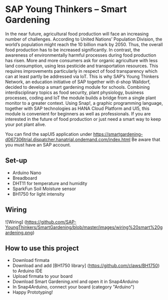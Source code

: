 # SAP Young Thinkers – Smart Gardening

In the near future, agricultural food production will face an increasing number of challenges. According to United Nations’ Population Division, the world’s population might reach the 10 billion mark by 2050. Thus, the overall food production has to be increased significantly. In contrast, the awareness of environmentally harmful processes during food production has risen. More and more consumers ask for organic agriculture with less land consumption, using less pesticide and transportation resources. This requires improvements particularly in respect of food transparency which can at least partly be addressed via IoT. This is why SAP’s Young Thinkers Network, an education initiative of SAP together with d-shop Walldorf, decided to develop a smart gardening module for schools. Combining interdisciplinary topics as food security, plant physiology, business processes, coding and IoT the module builds a bridge from a single plant monitor to a greater context. Using Snap!, a graphic programming language, together with SAP technologies as HANA Cloud Platform and UI5, this module is convenient for beginners as well as professionals. If you are interested in the future of food production or just need a smart way to keep your pot plant alive. 

You can find the sapUI5 application under 
https://smartgardening-d067306trial.dispatcher.hanatrial.ondemand.com/index.html
Be aware that you must have an SAP account.

## Set-up
* Arduino Nano
* Breadboard
* DHT11 for temperature and humidity
* SparkFun Soil Moisture sensor
* BH1750 for light intensity

## Wiring
![Wiring] (https://github.com/SAP-YoungThinkers/SmartGardening/blob/master/images/wiring%20smart%20gardening.png)


## How to use this project
* Download  firmata
* Download and add [BH1750 library] (https://github.com/claws/BH1750) to Arduino IDE
* Upload firmata to your board
* Download Smart Gardening.xml and open it in Snap4Arduino
* In Snap4Arduino, connect your board (category "Arduino")
* Happy Prototyping!
